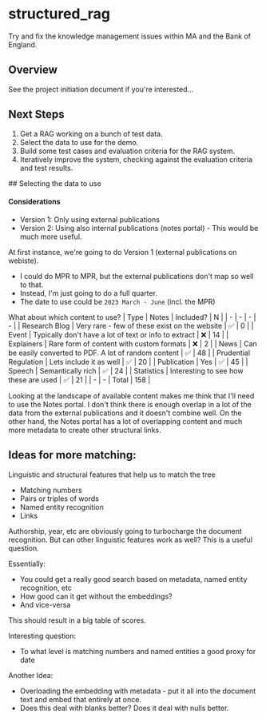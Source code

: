 # structured_rag
Try and fix the knowledge management issues within MA and the Bank of England.
## Overview
See the project initiation document if you're interested...

## Next Steps
1. Get a RAG working on a bunch of test data.
2. Select the data to use for the demo.
2. Build some test cases and evaluation criteria for the RAG system.
3. Iteratively improve the system, checking against the evaluation criteria and test results.

## Selecting the data to use

#### Considerations
- Version 1: Only using external publications
- Version 2: Using also internal publications (notes portal) - This would be much more useful.

At first instance, we're going to do Version 1 (external publications on webiste).
- I could do MPR to MPR, but the external publications don't map so well to that.
- Instead, I'm just going to do a full quarter.
- The date to use could be `2023 March - June` (incl. the MPR)

What about which content to use?
| Type | Notes | Included? | N |
| - | - | - | - |
| Research Blog | Very rare - few of these exist on the website | ✅ | 0 |
| Event | Typically don't have a lot of text or info to extract | ❌ | 14 |
| Explainers | Rare form of content with custom formats | ❌ | 2 |
| News | Can be easily converted to PDF. A lot of random content | ✅ | 48 |
| Prudential Regulation | Lets include it as well | ✅ | 20 |
| Publication | Yes | ✅ | 45 | 
| Speech | Semantically rich | ✅ | 24 |
| Statistics | Interesting to see how these are used | ✅ | 21 |
| - | - | Total | 158 |

Looking at the landscape of available content makes me think that I'll need to use the Notes portal.  I don't think there is enough overlap in a lot of the data from the external publications and it doesn't combine well. On the other hand, the Notes portal has a lot of overlapping content and much more metadata to create other structural links.


## Ideas for more matching:
Linguistic and structural features that help us to match the tree
- Matching numbers
- Pairs or triples of words
- Named entity recognition
- Links

Authorship, year, etc are obviously going to turbocharge the document recognition. But can other linguistic features work as well? This is a useful question.

Essentially:
- You could get a really good search based on metadata, named entity recognition, etc
- How good can it get without the embeddings?
- And vice-versa

This should result in a big table of scores.

Interesting question:
- To what level is matching numbers and named entities a good proxy for date

Another Idea:
- Overloading the embedding with metadata - put it all into the document text and embed that entirely at once.
- Does this deal with blanks better? Does it deal with nulls better.
